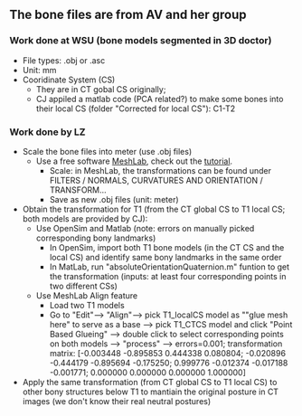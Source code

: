 ## The bone files are from AV and her group 
### Work done at WSU (bone models segmented in 3D doctor)
- File types: .obj or .asc
- Unit: mm 
- Cooridinate System (CS)
  - They are in CT gobal CS originally;
  - CJ appiled a matlab code (PCA related?) to make some bones into their local CS (folder "Corrected for local CS"): C1-T2

### Work done by LZ
- Scale the bone files into meter (use .obj files) 
  - Use a free software [MeshLab](http://www.meshlab.net/), check out the [tutorial](http://www.cse.iitd.ac.in/~mcs112609/Meshlab%20Tutorial.pdf).
    - Scale: in MeshLab, the transformations can be found under FILTERS / NORMALS, CURVATURES AND ORIENTATION / TRANSFORM… 
    - Save as new .obj files (unit: meter)
- Obtain the transformation for T1 (from the CT global CS to T1 local CS; both models are provided by CJ): 
  - Use OpenSim and Matlab (note: errors on manually picked corresponding bony landmarks)
    - In OpenSim, import both T1 bone models (in the CT CS and the local CS) and identify same bony landmarks in the same order
    - In MatLab, run "absoluteOrientationQuaternion.m" funtion to get the transformation (inputs: at least four corresponding points in two different CSs)
  - Use MeshLab Align feature
    - Load two T1 models
    - Go to "Edit"--> "Align"-->  pick T1_localCS model as ""glue mesh here" to serve as a base --> pick T1_CTCS model and click "Point Based Glueing" --> double click to select corresponding points on both models --> "process" --> errors=0.001; transformation matrix:
         [-0.003448 -0.895853 0.444338 0.080804;
         -0.020896 -0.444179 -0.895694 -0.175250;
         0.999776 -0.012374 -0.017188 -0.001771; 
         0.000000 0.000000 0.000000 1.000000] 
- Apply the same transformation (from CT global CS to T1 local CS) to other bony structures below T1 to mantiain the original posture in CT images (we don't know their real  neutral postures)
